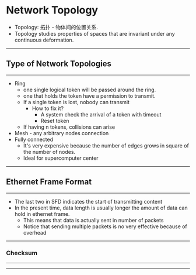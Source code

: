 # Network Topology

- Topology: 拓扑 - 物体间的位置关系.
- Topology studies properties of spaces that are invariant under any continuous deformation.

------

## Type of Network Topologies

------

- Ring
  - one single logical token will be passed around the ring.
  - one that holds the token have a permission to transmit.
  - If a single token is lost, nobody can transmit
    - How to fix it?
      - A system check the arrival of a token with timeout
      - Reset token
  - If having n tokens, collisions can arise
- Mesh - any arbitrary nodes connection
- Fully connected
  - It's very expensive because the number of edges grows in square of the number of nodes.
  - Ideal for supercomputer center

------

## Ethernet Frame Format

------

- The last two in SFD indicates the start of transmitting content
- In the present time, data length is usually longer the amount of data can hold in ethernet frame.
  - This means that data is actually sent in number of packets
  - Notice that sending multiple packets is no very effective because of overhead

------

### Checksum

------



------

